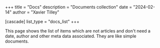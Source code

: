 +++
title = "Docs"
description = "Documents collection"
date = "2024-02-14"
author = "Xavier Tilley"

[cascade]
  list_type = "docs_list"
+++

This page shows the list of items which are not articles and don't need a
date, author and other meta data associated. They are like simple documents.

